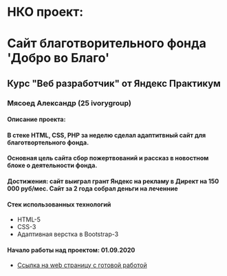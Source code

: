 # НКО проект: 
# Сайт благотворительного фонда 'Добро во Благо'

## Курс "Веб разработчик" от Яндекс Практикум

### Мясоед Александр (25 ivorygroup)

#### Описание проекта: 
#### В стеке HTML, CSS, РHP за неделю сделал адаптитвный сайт для благотвортельного фонда. 
#### Основная цель сайта сбор пожертвований и рассказ в новостном блоке о деятельности фонда.

#### Достижения: сайт выиграл грант Яндекс на рекламу в Директ на 150 000 руб/мес. Сайт за 2 года  собрал деньги на леченние

#### Стек использованных технологий
* HTML-5
* CSS-3
* Адаптивная верстка в Bootstrap-3

#### Начало работы над проектом: 01.09.2020

* [Ссылка на web страницу с готовой работой](https://dvbfond.ru/)


